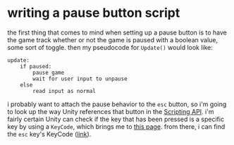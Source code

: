 # writing a pause button script

the first thing that comes to mind when setting up a pause button is to have the game track whether or not the game is paused with a boolean value, some sort of toggle. then my pseudocode for `Update()` would look like:

```
update:
    if paused:
        pause game
        wait for user input to unpause
    else
        read input as normal
```

i probably want to attach the pause behavior to the `esc` button, so i'm going to look up the way Unity references that button in the [Scripting API](https://docs.unity3d.com/ScriptReference/). i'm fairly certain Unity can check if the key that has been pressed is a specific key by using a `KeyCode`, which brings me to [this page](https://docs.unity3d.com/ScriptReference/KeyCode.html). from there, i can find the `esc` key's KeyCode ([link](https://docs.unity3d.com/ScriptReference/KeyCode.Escape.html)). 
